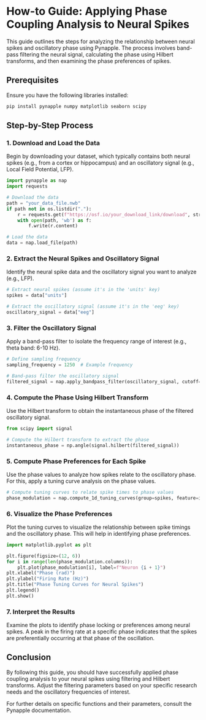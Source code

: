 # How-to Guide: Applying Phase Coupling Analysis to Neural Spikes

This guide outlines the steps for analyzing the relationship between neural spikes and oscillatory phase using Pynapple. The process involves band-pass filtering the neural signal, calculating the phase using Hilbert transforms, and then examining the phase preferences of spikes.

## Prerequisites

Ensure you have the following libraries installed:
```bash
pip install pynapple numpy matplotlib seaborn scipy
```

## Step-by-Step Process

### 1. **Download and Load the Data**
Begin by downloading your dataset, which typically contains both neural spikes (e.g., from a cortex or hippocampus) and an oscillatory signal (e.g., Local Field Potential, LFP).

```python
import pynapple as nap
import requests

# Download the data
path = "your_data_file.nwb"
if path not in os.listdir("."):
    r = requests.get(f"https://osf.io/your_download_link/download", stream=True)
    with open(path, 'wb') as f:
        f.write(r.content)

# Load the data
data = nap.load_file(path)
```

### 2. **Extract the Neural Spikes and Oscillatory Signal**
Identify the neural spike data and the oscillatory signal you want to analyze (e.g., LFP).

```python
# Extract neural spikes (assume it's in the 'units' key)
spikes = data["units"]

# Extract the oscillatory signal (assume it's in the 'eeg' key)
oscillatory_signal = data["eeg"]
```

### 3. **Filter the Oscillatory Signal**
Apply a band-pass filter to isolate the frequency range of interest (e.g., theta band: 6-10 Hz). 

```python
# Define sampling frequency
sampling_frequency = 1250  # Example frequency

# Band-pass filter the oscillatory signal
filtered_signal = nap.apply_bandpass_filter(oscillatory_signal, cutoff=(6, 10), fs=sampling_frequency)
```

### 4. **Compute the Phase Using Hilbert Transform**
Use the Hilbert transform to obtain the instantaneous phase of the filtered oscillatory signal.

```python
from scipy import signal

# Compute the Hilbert transform to extract the phase
instantaneous_phase = np.angle(signal.hilbert(filtered_signal))
```

### 5. **Compute Phase Preferences for Each Spike**
Use the phase values to analyze how spikes relate to the oscillatory phase. For this, apply a tuning curve analysis on the phase values.

```python
# Compute tuning curves to relate spike times to phase values
phase_modulation = nap.compute_1d_tuning_curves(group=spikes, feature=instantaneous_phase, nb_bins=61, minmax=(-np.pi, np.pi))
```

### 6. **Visualize the Phase Preferences**
Plot the tuning curves to visualize the relationship between spike timings and the oscillatory phase. This will help in identifying phase preferences.

```python
import matplotlib.pyplot as plt

plt.figure(figsize=(12, 6))
for i in range(len(phase_modulation.columns)):
    plt.plot(phase_modulation[i], label=f"Neuron {i + 1}")
plt.xlabel("Phase (rad)")
plt.ylabel("Firing Rate (Hz)")
plt.title("Phase Tuning Curves for Neural Spikes")
plt.legend()
plt.show()
```

### 7. **Interpret the Results**
Examine the plots to identify phase locking or preferences among neural spikes. A peak in the firing rate at a specific phase indicates that the spikes are preferentially occurring at that phase of the oscillation.

## Conclusion
By following this guide, you should have successfully applied phase coupling analysis to your neural spikes using filtering and Hilbert transforms. Adjust the filtering parameters based on your specific research needs and the oscillatory frequencies of interest.

For further details on specific functions and their parameters, consult the Pynapple documentation.